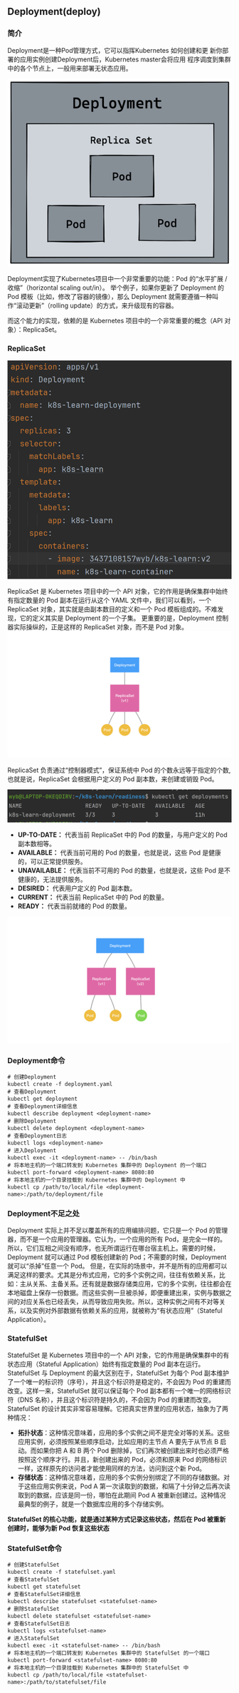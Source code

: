 ## Deployment(deploy)

### 简介
Deployment是⼀种Pod管理⽅式，它可以指挥Kubernetes 如何创建和更
新你部署的应⽤实例创建Deployment后，Kubernetes master会将应⽤
程序调度到集群中的各个节点上，⼀般⽤来部署⽆状态应⽤。

![img.png](../img/2.png)

Deployment实现了Kubernetes项目中一个非常重要的功能：Pod 的“水平扩展 / 收缩”（horizontal scaling out/in）。
举个例子，如果你更新了 Deployment 的 Pod 模板（比如，修改了容器的镜像），那么 Deployment 就需要遵循一种叫作“滚动更新”（rolling update）的方式，来升级现有的容器。

而这个能力的实现，依赖的是 Kubernetes 项目中的一个非常重要的概念（API 对象）：ReplicaSet。

### ReplicaSet

![img.png](../img/7.png)

ReplicaSet 是 Kubernetes 项目中的一个 API 对象，它的作用是确保集群中始终有指定数量的 Pod 副本在运行从这个 YAML 文件中，我们可以看到，一个 ReplicaSet 对象，其实就是由副本数目的定义和一个 Pod 模板组成的。不难发现，它的定义其实是 Deployment 的一个子集。
更重要的是，Deployment 控制器实际操纵的，正是这样的 ReplicaSet 对象，而不是 Pod 对象。
![img.png](../img/4.png)

ReplicaSet 负责通过“控制器模式”，保证系统中 Pod 的个数永远等于指定的个数, 也就是说，ReplicaSet 会根据用户定义的 Pod 副本数，来创建或销毁 Pod。

![img.png](../img/5.png)
+ **UP-TO-DATE：** 代表当前 ReplicaSet 中的 Pod 的数量，与用户定义的 Pod 副本数相等。
+ **AVAILABLE：** 代表当前可用的 Pod 的数量，也就是说，这些 Pod 是健康的，可以正常提供服务。
+ **UNAVAILABLE：** 代表当前不可用的 Pod 的数量，也就是说，这些 Pod 是不健康的，无法提供服务。
+ **DESIRED：** 代表用户定义的 Pod 副本数。
+ **CURRENT：** 代表当前 ReplicaSet 中的 Pod 的数量。
+ **READY：** 代表当前就绪的 Pod 的数量。

![img.png](../img/3.png)
### Deployment命令
```shell
# 创建Deployment
kubectl create -f deployment.yaml
# 查看Deployment
kubectl get deployment
# 查看Deployment详细信息
kubectl describe deployment <deployment-name>
# 删除Deployment
kubectl delete deployment <deployment-name>
# 查看Deployment日志
kubectl logs <deployment-name>
# 进入Deployment
kubectl exec -it <deployment-name> -- /bin/bash
# 将本地主机的一个端口转发到 Kubernetes 集群中的 Deployment 的一个端口
kubectl port-forward <deployment-name> 8080:80
# 将本地主机的一个目录挂载到 Kubernetes 集群中的 Deployment 中
kubectl cp /path/to/local/file <deployment-name>:/path/to/deployment/file
```

### Deployment不足之处
Deployment 实际上并不足以覆盖所有的应用编排问题，它只是一个 Pod 的管理器，而不是一个应用的管理器。它认为，一个应用的所有 Pod，是完全一样的。所以，它们互相之间没有顺序，也无所谓运行在哪台宿主机上。需要的时候，Deployment 就可以通过 Pod 模板创建新的 Pod；不需要的时候，Deployment 就可以“杀掉”任意一个 Pod。
但是，在实际的场景中，并不是所有的应用都可以满足这样的要求。尤其是分布式应用，它的多个实例之间，往往有依赖关系，比如：主从关系、主备关系。还有就是数据存储类应用，它的多个实例，往往都会在本地磁盘上保存一份数据。而这些实例一旦被杀掉，即便重建出来，实例与数据之间的对应关系也已经丢失，从而导致应用失败。所以，这种实例之间有不对等关系，以及实例对外部数据有依赖关系的应用，就被称为“有状态应用”（Stateful Application）。


### StatefulSet
StatefulSet 是 Kubernetes 项目中的一个 API 对象，它的作用是确保集群中的有状态应用（Stateful Application）始终有指定数量的 Pod 副本在运行。
StatefulSet 与 Deployment 的最大区别在于，StatefulSet 为每个 Pod 副本维护了一个唯一的标识符（序号），并且这个标识符是稳定的，不会因为 Pod 的重建而改变。这样一来，StatefulSet 就可以保证每个 Pod 副本都有一个唯一的网络标识符（DNS 名称），并且这个标识符是持久的，不会因为 Pod 的重建而改变。
StatefulSet 的设计其实非常容易理解。它把真实世界里的应用状态，抽象为了两种情况：
+ **拓扑状态**：这种情况意味着，应用的多个实例之间不是完全对等的关系。这些应用实例，必须按照某些顺序启动，比如应用的主节点 A 要先于从节点 B 启动。而如果你把 A 和 B 两个 Pod 删除掉，它们再次被创建出来时也必须严格按照这个顺序才行。并且，新创建出来的 Pod，必须和原来 Pod 的网络标识一样，这样原先的访问者才能使用同样的方法，访问到这个新 Pod。
+ **存储状态**：这种情况意味着，应用的多个实例分别绑定了不同的存储数据。对于这些应用实例来说，Pod A 第一次读取到的数据，和隔了十分钟之后再次读取到的数据，应该是同一份，哪怕在此期间 Pod A 被重新创建过。这种情况最典型的例子，就是一个数据库应用的多个存储实例。

**StatefulSet 的核心功能，就是通过某种方式记录这些状态，然后在 Pod 被重新创建时，能够为新 Pod 恢复这些状态**


### StatefulSet命令
```shell
# 创建StatefulSet
kubectl create -f statefulset.yaml
# 查看StatefulSet
kubectl get statefulset
# 查看StatefulSet详细信息
kubectl describe statefulset <statefulset-name>
# 删除StatefulSet
kubectl delete statefulset <statefulset-name>
# 查看StatefulSet日志
kubectl logs <statefulset-name>
# 进入StatefulSet
kubectl exec -it <statefulset-name> -- /bin/bash
# 将本地主机的一个端口转发到 Kubernetes 集群中的 StatefulSet 的一个端口
kubectl port-forward <statefulset-name> 8080:80
# 将本地主机的一个目录挂载到 Kubernetes 集群中的 StatefulSet 中
kubectl cp /path/to/local/file <statefulset-name>:/path/to/statefulset/file
```


